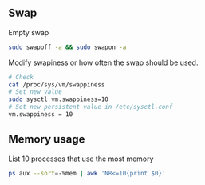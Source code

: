 
## Swap

Empty swap

```bash
sudo swapoff -a && sudo swapon -a
```

Modify swapiness or how often the swap should be used.

```bash
# Check
cat /proc/sys/vm/swappiness
# Set new value
sudo sysctl vm.swappiness=10
# Set new persistent value in /etc/sysctl.conf
vm.swappiness = 10
```

## Memory usage

List 10 processes that use the most memory

```bash
ps aux --sort=-%mem | awk 'NR<=10{print $0}'
```
